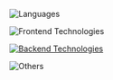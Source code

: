
![Languages](https://skillicons.dev/icons?i=js,ts,elixir)

![Frontend Technologies](https://skillicons.dev/icons?i=html,css,react,next,tailwind)

[![Backend Technologies](https://skillicons.dev/icons?i=nodejs,elixir,aws,firebase,supabase,postgres,nginx&perline=7)](https://skillicons.dev)

![Others](https://skillicons.dev/icons?i=git,github,markdown,vercel,vscode,figma)
